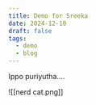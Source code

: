 ```yaml
---
title: Demo for Sreeka
date: 2024-12-10
draft: false
tags:
  - demo
  - blog
---
```

Ippo puriyutha....

![[nerd cat.png]]